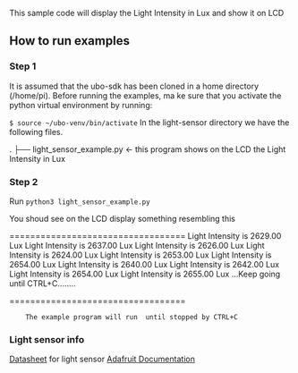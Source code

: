 This sample code will display the Light Intensity in Lux and show it on LCD

## How to run examples

### Step 1 
It is assumed that the ubo-sdk has been cloned in a home directory (/home/pi). Before running the examples, ma
ke sure that you activate the python virtual environment by running:

```$ source ~/ubo-venv/bin/activate```
In the light-sensor directory we have the following files.

.
├── light_sensor_example.py <- this program shows on the LCD the Light Intensity in Lux




### Step 2 

Run `python3 light_sensor_example.py`

You shoud see on the LCD display something resembling this


==================================
Light Intensity is 2629.00 Lux
Light Intensity is 2637.00 Lux
Light Intensity is 2626.00 Lux
Light Intensity is 2624.00 Lux
Light Intensity is 2653.00 Lux
Light Intensity is 2654.00 Lux
Light Intensity is 2640.00 Lux
Light Intensity is 2642.00 Lux
Light Intensity is 2654.00 Lux
Light Intensity is 2655.00 Lux
...Keep going until CTRL+C........

==================================

        The example program will run  until stopped by CTRL+C 

### Light sensor info 

[Datasheet](https://www.vishay.com/docs/84286/veml7700.pdf) for light sensor
[Adafruit Documentation](https://learn.adafruit.com/adafruit-veml7700/overview) 
